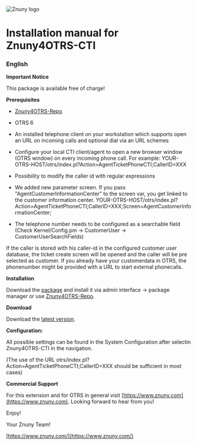 ![Znuny logo](https://znuny.com/assets/images/logo_small.png)

# Installation manual for Znuny4OTRS-CTI #

### English ###

**Important Notice**

This package is available free of charge!

**Prerequisites**

- [Znuny4OTRS-Repo](https://www.znuny.com/add-ons/znuny4otrs-repository)

- OTRS 6

- An installed telephone client on your workstation which supports open an URL on incoming calls and optional dial via an URL schemes

- Configure your local CTI client/agent to open a new browser window (OTRS window) on every incoming phone call. For example: YOUR-OTRS-HOST/otrs/index.pl?Action=AgentTicketPhoneCTI;CallerID=XXX

- Possibility to modify the caller id with regular expressions

- We added new parameter screen. If you pass "AgentCustomerInformationCenter" to the screen var, you get linked to the customer information center.
  YOUR-OTRS-HOST/otrs/index.pl?Action=AgentTicketPhoneCTI;CallerID=XXX;Screen=AgentCustomerInformationCenter;

- The telephone number needs to be configured as a searchable field (Check Kernel/Config.pm -> CustomerUser -> CustomerUserSearchFields)

If the caller is stored with his caller-id in the configured customer user database, the ticket create screen will be opened and the caller will be pre selected as customer. If you already have your customerdata in OTRS, the phonenumber might be provided with a URL to start external phonecalls.


**Installation**

Download the [package](https://addons.znuny.com/api/addon_repos/public/1057/latest) and install it via admin interface -> package manager or use [Znuny4OTRS-Repo](https://www.znuny.com/add-ons/znuny4otrs-repository).

**Download**

Download the [latest version](https://addons.znuny.com/api/addon_repos/public/1057/latest).

**Configuration:**

All possible settings can be found in the System Configuration after selectin Znuny4OTRS-CTI in the navigation.

(The use of the URL otrs/index.pl?Action=AgentTicketPhoneCTI;CallerID=XXX should be sufficient in most cases)

**Commercial Support**

For this extension and for OTRS in general visit [https://www.znuny.com](https://www.znuny.com). Looking forward to hear from you!

Enjoy!

Your Znuny Team!

[https://www.znuny.com/](https://www.znuny.com/)

